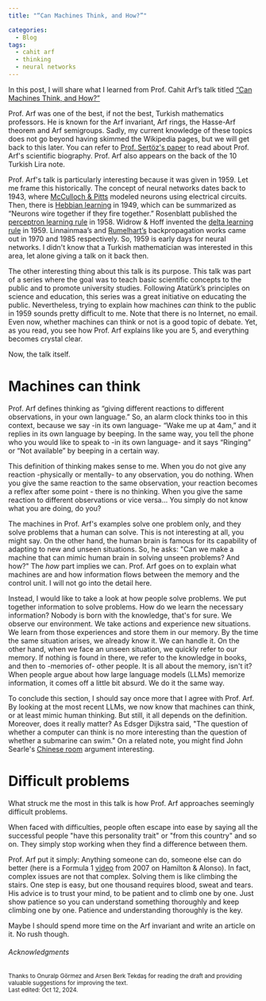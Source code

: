```yaml
---
title: "“Can Machines Think, and How?”"

categories:
  - Blog
tags:
  - cahit arf
  - thinking
  - neural networks
---
```


In this post, I will share what I learned from Prof. Cahit Arf’s talk titled [“Can Machines Think, and How?”](https://mbkaya.com/hukuk/cahit-arf-makine-dusunebilir-mi-orjinal.pdf)

Prof. Arf was one of the best, if not the best, Turkish mathematics professors. He is known for the Arf invariant, Arf rings, the Hasse-Arf theorem and Arf semigroups. Sadly, my current knowledge of these topics does not go beyond having skimmed the Wikipedia pages, but we will get back to this later. You can refer to [Prof. Sertöz's paper](http://arxiv.org/pdf/1301.3699) to read about Prof. Arf's scientific biography. Prof. Arf also appears on the back of the 10 Turkish Lira note.

Prof. Arf's talk is particularly interesting because it was given in 1959. Let me frame this historically. The concept of neural networks dates back to 1943, where [McCulloch & Pitts](https://www.cs.cmu.edu/~./epxing/Class/10715/reading/McCulloch.and.Pitts.pdf) modeled neurons using electrical circuits. Then, there is [Hebbian learning](https://pure.mpg.de/rest/items/item_2346268_3/component/file_2346267/content) in 1949, which can be summarized as “Neurons wire together if they fire together.” Rosenblatt published the [perceptron learning rule](https://dx.doi.org/10.1037/h0042519) in 1958. Widrow & Hoff invented the [delta learning rule](https://apps.dtic.mil/sti/tr/pdf/AD0241531.pdf) in 1959. Linnainmaa’s and [Rumelhart’s](https://stanford.edu/~jlmcc/papers/PDP/Volume\%201/Chap8_PDP86.pdf) backpropagation works came out in 1970 and 1985 respectively. So, 1959 is early days for neural networks. I didn't know that a Turkish mathematician was interested in this area, let alone giving a talk on it back then.

The other interesting thing about this talk is its purpose. This talk was part of a series where the goal was to teach basic scientific concepts to the public and to promote university studies. Following Atatürk’s principles on science and education, this series was a great initiative on educating the public. Nevertheless, trying to explain how machines *can* think to the public in 1959 sounds pretty difficult to me. Note that there is no Internet, no email. Even now, whether machines can think or not is a good topic of debate. Yet, as you read, you see how Prof. Arf explains like you are 5, and everything becomes crystal clear.

Now, the talk itself.

# Machines can think

Prof. Arf defines thinking as “giving different reactions to different observations, in your own language.” So, an alarm clock thinks too in this context, because we say -in its own language- “Wake me up at 4am,” and it replies in its own language by beeping. In the same way, you tell the phone who you would like to speak to -in its own language- and it says “Ringing” or “Not available” by beeping in a certain way.

This definition of thinking makes sense to me. When you do not give any reaction -physically or mentally- to any observation, you do nothing. When you give the same reaction to the same observation, your reaction becomes a reflex after some point - there is no thinking. When you give the same reaction to different observations or vice versa... You simply do not know what you are doing, do you?

The machines in Prof. Arf's examples solve one problem only, and they solve problems that a human can solve. This is not interesting at all, you might say. On the other hand, the human brain is famous for its capability of adapting to new and unseen situations. So, he asks: "Can we make a machine that can mimic human brain in solving unseen problems? And how?" The *how* part implies we can. Prof. Arf goes on to explain what machines are and how information flows between the memory and the control unit. I will not go into the detail here.

Instead, I would like to take a look at how people solve problems. We put together information to solve problems. How do we learn the necessary information? Nobody is born with the knowledge, that's for sure. We observe our environment. We take actions and experience new situations. We learn from those experiences and store them in our memory. By the time the same situation arises, we already know it. We can handle it. On the other hand, when we face an unseen situation, we quickly refer to our memory. If nothing is found in there, we refer to the knowledge in books, and then to -memories of- other people. It is all about the memory, isn't it? When people argue about how large language models (LLMs) memorize information, it comes off a little bit absurd. We do it the same way.

To conclude this section, I should say once more that I agree with Prof. Arf. By looking at the most recent LLMs, we now know that machines can think, or at least mimic human thinking. But still, it all depends on the definition. Moreover, does it really matter? As Edsger Dijkstra said, "The question of whether a computer can think is no more interesting than the question of whether a submarine can swim." On a related note, you might find John Searle's [Chinese room](https://en.wikipedia.org/wiki/Chinese_room) argument interesting.

# Difficult problems

What struck me the most in this talk is how Prof. Arf approaches seemingly difficult problems.

When faced with difficulties, people often escape into ease by saying all the successful people "have this personality trait" or "from this country" and so on. They simply stop working when they find a difference between them.

Prof. Arf put it simply: Anything someone can do, someone else can do better (here is a Formula 1 [video](https://www.youtube.com/watch?v=KrgBMDlyePc) from 2007 on Hamilton & Alonso). In fact, complex issues are not that complex. Solving them is like climbing the stairs. One step is easy, but one thousand requires blood, sweat and tears. His advice is to trust your mind, to be patient and to climb one by one. Just show patience so you can understand something thoroughly and keep climbing one by one. Patience and understanding thoroughly is the key.

Maybe I should spend more time on the Arf invariant and write an article on it. No rush though.

###### Acknowledgments
<small>Thanks to Onuralp Görmez and Arsen Berk Tekdaş for reading the draft and providing valuable suggestions for improving the text.<br>
Last edited: Oct 12, 2024.</small>